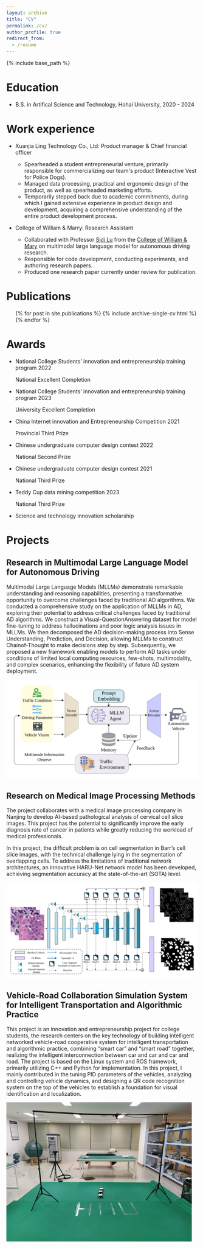 ```yaml
---
layout: archive
title: "CV"
permalink: /cv/
author_profile: true
redirect_from:
  - /resume
---
```


{% include base_path %}

Education
======
* B.S. in Artifical Science and Technology, Hohai University, 2020 - 2024


Work experience
======
* Xuanjia Ling Technology Co., Ltd: Product manager & Chief financial officer
  * Spearheaded a student entrepreneurial venture, primarily responsible for commercializing our team's product (Interactive Vest for Police Dogs).
  * Managed data processing, practical and ergonomic design of the product, as well as spearheaded marketing efforts.
  * Temporarily stepped back due to academic commitments, during which I gained extensive experience in product design and development, acquiring a comprehensive understanding of the entire product development process.

* College of William & Marry: Research Assistant
  * Collaborated with Professor [Sidi Lu](https://sidilu.org/) from the [College of William & Mary](https://www.wm.edu/) on multimodal large language model for autonomous driving research.
  * Responsible for code development, conducting experiments, and authoring research papers.
  * Produced one research paper currently under review for publication.
  


Publications
======
  <ul>{% for post in site.publications %}
    {% include archive-single-cv.html %}
  {% endfor %}</ul>
  


Awards
======
* National College Students’ innovation and entrepreneurship training program 2022 

  National Excellent Completion

* National College Students’ innovation and entrepreneurship training program 2023

  University Excellent Completion

* China Internet innovation and Entrepreneurship Competition 2021

  Provincial Third Prize

* Chinese undergraduate computer design contest 2022

  National Second Prize

* Chinese undergraduate computer design contest 2021

  National Third Prize

* Teddy Cup data mining competition 2023

  National Third Prize

* Science and technology innovation scholarship

# Projects

## Research in Multimodal Large Language Model for Autonomous Driving

Multimodal Large Language Models (MLLMs) demonstrate remarkable understanding and reasoning capabilities, presenting a transformative opportunity to overcome challenges faced by traditional AD algorithms. We conducted a comprehensive study on the application of MLLMs in AD, exploring their potential to address critical challenges faced by traditional AD algorithms. We construct a Visual-QuestionAnswering dataset for model fine-tuning to address hallucinations and poor logic analysis issues in MLLMs. We then decomposed the AD decision-making process into Sense Understanding, Prediction, and Decision, allowing MLLMs to construct Chainof-Thought to make decisions step by step. Subsequently, we proposed a new framework enabling models to perform AD tasks under conditions of limited local computing resources, few-shots, multimodality, and complex scenarios, enhancing the flexibility of future AD system deployment.

![](../images/Framework.svg)

## Research on Medical Image Processing Methods

The project collaborates with a medical image processing company in Nanjing to develop AI-based pathological analysis of cervical cell slice images. This project has the potential to significantly improve the early diagnosis rate of cancer in patients while greatly reducing the workload of medical professionals.

In this project, the difficult problem is on cell segmentation in Barr’s cell slice images, with the technical challenge lying in the segmentation of overlapping cells. To address the limitations of traditional network architectures, an innovative HARU-Net network model has been developed, achieving segmentation accuracy at the state-of-the-art (SOTA) level.

![](../images/NetWork.svg)



## Vehicle-Road Collaboration Simulation System for Intelligent Transportation and Algorithmic Practice

This project is an innovation and entrepreneurship project for college students, the research centers on the key technology of building intelligent networked vehicle-road cooperative system for intelligent transportation and algorithmic practice, combining “smart car” and “smart road” together, realizing the intelligent interconnection between car and car and car and road. The project is based on the Linux system and ROS framework, primarily utilizing C++ and Python for implementation. In this project, I mainly contributed in the tuning PID parameters of the vehicles, analyzing and controlling vehicle dynamics, and designing a QR code recognition system on the top of the vehicles to establish a foundation for visual identification and localization.

![](../images/robot.jpg)



